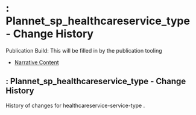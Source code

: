 # : Plannet\_sp\_healthcareservice\_type - Change History

Publication Build: This will be filled in by the publication tooling

* [Narrative Content](SearchParameter-healthcareservice-service-type.html)

## : Plannet\_sp\_healthcareservice\_type - Change History

History of changes for healthcareservice-service-type .
